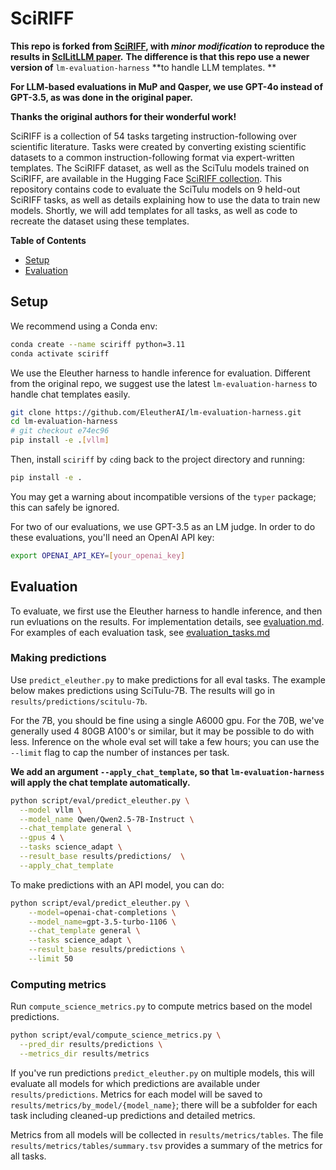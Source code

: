 # SciRIFF

**This repo is forked from [SciRIFF](https://github.com/allenai/SciRIFF), with *minor modification* to reproduce the results in [ScILitLLM paper](https://arxiv.org/abs/2408.15545).** **The difference is that this repo use a newer version of** `lm-evaluation-harness` **to handle LLM templates. **

**For LLM-based evaluations in MuP and Qasper, we use GPT-4o instead of GPT-3.5, as was done in the original paper.** 

**Thanks the original authors for their wonderful work!** 


SciRIFF is a collection of 54 tasks targeting instruction-following over scientific literature. Tasks were created by converting existing scientific datasets to a common instruction-following format via expert-written templates. The SciRIFF dataset, as well as the SciTulu models trained on SciRIFF, are available in the Hugging Face [SciRIFF collection](https://huggingface.co/collections/allenai/sciriff-665f61ba7315e1d202e5f6bf). This repository contains code to evaluate the SciTulu models on 9 held-out SciRIFF tasks, as well as details explaining how to use the data to train new models. Shortly, we will add templates for all tasks, as well as code to recreate the dataset using these templates.

**Table of Contents**

- [Setup](#setup)
- [Evaluation](#evaluation)

## Setup

We recommend using a Conda env:

```bash
conda create --name sciriff python=3.11
conda activate sciriff
```

We use the Eleuther harness to handle inference for evaluation. Different from the original repo, we suggest use the latest `lm-evaluation-harness` to handle chat templates easily.

```bash
git clone https://github.com/EleutherAI/lm-evaluation-harness.git
cd lm-evaluation-harness
# git checkout e74ec96
pip install -e .[vllm]
```

Then, install `sciriff` by `cd`ing back to the project directory and running:

```bash
pip install -e .
```

You may get a warning about incompatible versions of the `typer` package; this can safely be ignored.

For two of our evaluations, we use GPT-3.5 as an LM judge. In order to do these evaluations, you'll need an OpenAI API key:

```bash
export OPENAI_API_KEY=[your_openai_key]
```


## Evaluation

To evaluate, we first use the Eleuther harness to handle inference, and then run evluations on the results. For implementation details, see [evaluation.md](doc/evaluation.md). For examples of each evaluation task, see [evaluation_tasks.md](doc/evaluation_tasks.md)

### Making predictions

Use `predict_eleuther.py` to make predictions for all eval tasks. The example below makes predictions using SciTulu-7B. The results will go in `results/predictions/scitulu-7b`.

For the 7B, you should be fine using a single A6000 gpu. For the 70B, we've generally used 4 80GB A100's or similar, but it may be possible to do with less. Inference on the whole eval set will take a few hours; you can use the `--limit` flag to cap the number of instances per task.



**We add an argument `--apply_chat_template`, so that `lm-evaluation-harness` will apply the chat template automatically.**

```bash
python script/eval/predict_eleuther.py \
  --model vllm \
  --model_name Qwen/Qwen2.5-7B-Instruct \
  --chat_template general \
  --gpus 4 \
  --tasks science_adapt \
  --result_base results/predictions/  \
  --apply_chat_template
```

To make predictions with an API model, you can do:

```bash
python script/eval/predict_eleuther.py \
    --model=openai-chat-completions \
    --model_name=gpt-3.5-turbo-1106 \
    --chat_template general \
    --tasks science_adapt \
    --result_base results/predictions \
    --limit 50
```

### Computing metrics

Run `compute_science_metrics.py` to compute metrics based on the model predictions.

```bash
python script/eval/compute_science_metrics.py \
  --pred_dir results/predictions \
  --metrics_dir results/metrics
```

If you've run predictions `predict_eleuther.py` on multiple models, this will evaluate all models for which predictions are available under `results/predictions`. Metrics for each model will be saved to `results/metrics/by_model/{model_name}`; there will be a subfolder for each task including cleaned-up predictions and detailed metrics.

Metrics from all models will be collected in `results/metrics/tables`. The file `results/metrics/tables/summary.tsv` provides a summary of the metrics for all tasks.
